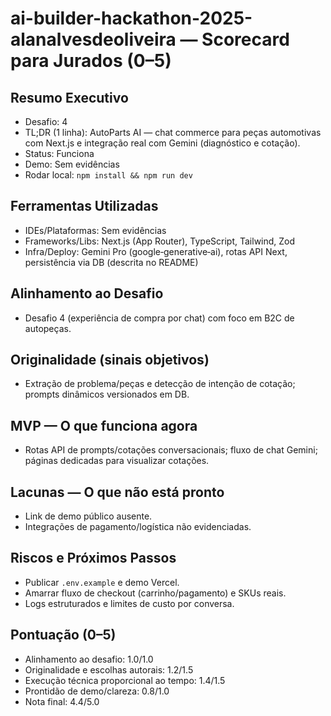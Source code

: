 # ai-builder-hackathon-2025-alanalvesdeoliveira — Scorecard para Jurados (0–5)

## Resumo Executivo
- Desafio: 4
- TL;DR (1 linha): AutoParts AI — chat commerce para peças automotivas com Next.js e integração real com Gemini (diagnóstico e cotação).
- Status: Funciona
- Demo: Sem evidências
- Rodar local: `npm install && npm run dev`

## Ferramentas Utilizadas
- IDEs/Plataformas: Sem evidências
- Frameworks/Libs: Next.js (App Router), TypeScript, Tailwind, Zod
- Infra/Deploy: Gemini Pro (google‑generative‑ai), rotas API Next, persistência via DB (descrita no README)

## Alinhamento ao Desafio
- Desafio 4 (experiência de compra por chat) com foco em B2C de autopeças.

## Originalidade (sinais objetivos)
- Extração de problema/peças e detecção de intenção de cotação; prompts dinâmicos versionados em DB.

## MVP — O que funciona agora
- Rotas API de prompts/cotações conversacionais; fluxo de chat Gemini; páginas dedicadas para visualizar cotações.

## Lacunas — O que não está pronto
- Link de demo público ausente.
- Integrações de pagamento/logística não evidenciadas.

## Riscos e Próximos Passos
- Publicar `.env.example` e demo Vercel.
- Amarrar fluxo de checkout (carrinho/pagamento) e SKUs reais.
- Logs estruturados e limites de custo por conversa.

## Pontuação (0–5)
- Alinhamento ao desafio: 1.0/1.0
- Originalidade e escolhas autorais: 1.2/1.5
- Execução técnica proporcional ao tempo: 1.4/1.5
- Prontidão de demo/clareza: 0.8/1.0
- Nota final: 4.4/5.0

